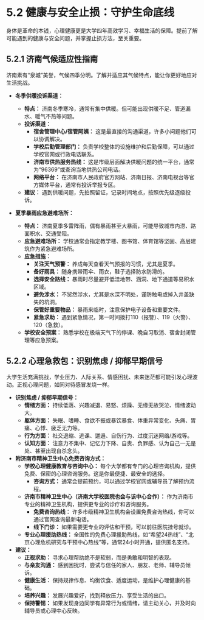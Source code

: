 
# 5.2 健康与安全止损：守护生命底线

身体是革命的本钱，心理健康更是大学四年高效学习、幸福生活的保障。提前了解可能遇到的健康与安全问题，并掌握止损方法，至关重要。

## 5.2.1 济南气候适应性指南

济南素有“泉城”美誉，气候四季分明。了解并适应其气候特点，能让你更好地应对生活挑战。

* **冬季供暖投诉渠道：**
  * **特点：** 济南冬季寒冷，通常有集中供暖。但可能出现供暖不足、管道漏水、暖气不热等问题。
  * **投诉渠道：**
    * **宿舍管理中心/宿管阿姨：** 这是最直接的沟通渠道，许多小问题他们可以协调解决。
    * **学校后勤管理部门：** 负责学校整体的设施维护和后勤保障，可以通过学校官网或行政电话联系。
    * **济南市供热服务热线：** 这是市级层面解决供暖问题的统一平台，通常为“96369”或查询当地供热公司电话。
    * **网络平台：** 在济南市人民政府官方网站、济南日报、济南电视台等官方媒体平台，通常有投诉举报专区。
  * **建议：** 遇到供暖问题，先拍照留证，记录时间地点，按照优先级逐级投诉。

* **夏季暴雨应急避难场所：**
  * **特点：** 济南夏季多雷阵雨，偶有暴雨甚至大暴雨，可能导致城市内涝、路面积水、交通受阻。
  * **应急避难场所：** 学校通常会指定教学楼、图书馆、体育馆等坚固、高层建筑作为紧急避难场所。
  * **应急措施：**
    * **关注天气预警：** 养成每天查看天气预报的习惯，尤其是夏季。
    * **备好雨具：** 随身携带雨伞、雨衣，鞋子选择防水防滑的。
    * **选择安全路线：** 暴雨时尽量避开低洼地带、涵洞、地下通道等易积水区域。
    * **避免涉水：** 不贸然涉水，尤其是水深不明处，谨防触电或掉入井盖缺失的坑洞。
    * **保管好重要物品：** 暴雨来临时，注意保护电子设备和重要文件。
    * **紧急求助：** 遇到紧急情况，第一时间拨打110（报警）、119（火警）、120（急救）。
  * **学校安全预案：** 熟悉学校在极端天气下的停课、晚自习取消、宿舍封闭管理等应急预案。

## 5.2.2 心理急救包：识别焦虑 / 抑郁早期信号

大学生活充满挑战，学业压力、人际关系、情感困扰、未来迷茫都可能引发心理波动。正视心理问题，如同对待感冒发烧一样。

* **识别焦虑 / 抑郁早期信号：**
  * **情绪方面：** 持续低落、兴趣减退、易怒、烦躁、无缘无故哭泣、情绪波动大。
  * **躯体方面：** 失眠、嗜睡、食欲不振或暴饮暴食、体重异常变化、头痛、胃痛、心悸、疲乏无力等。
  * **行为方面：** 社交退缩、逃课、邋遢、自伤行为、过度沉迷网络/游戏等。
  * **认知方面：** 注意力不集中、记忆力下降、自责、负罪感、认为自己一无是处、甚至出现自杀念头。
* **附济南市精神卫生中心免费咨询方式：**
  * **学校心理健康教育与咨询中心：** 每个大学都有专门的心理咨询机构，提供免费、保密的心理咨询服务。这是你最便捷、最安全的选择。
    * **咨询方式：** 通常会提前预约，可以通过学校官网或辅导员了解预约流程。
  * **济南市精神卫生中心（济南大学校医院也会与该中心合作）：** 作为济南市专业的精神卫生机构，提供更专业的诊疗和咨询服务。
    * **免费咨询热线：** 许多市级精神卫生机构会设置免费咨询热线，你可以通过官网查询最新电话。
    * **线下门诊：** 如果需要更专业的评估和干预，可以前往医院挂号就诊。
  * **专业心理援助热线：** 全国性的免费心理援助热线，如“希望24热线”、“北京心理危机研究与干预中心热线”等，通常24小时开通，提供匿名支持。
* **建议：**
  * **正视求助：** 寻求心理帮助绝不是软弱，而是勇敢和明智的表现。
  * **与亲友沟通：** 感到困扰时，尝试与信任的家人、朋友、老师、辅导员倾诉。
  * **健康生活：** 保持规律作息、均衡饮食、适度运动，是维护心理健康的基础。
  * **培养兴趣：** 发展兴趣爱好，找到释放压力、享受生活的出口。
  * **保持警惕：** 如果发现身边同学有异常行为或情绪，请主动关心，并及时向辅导员或心理中心反映。
